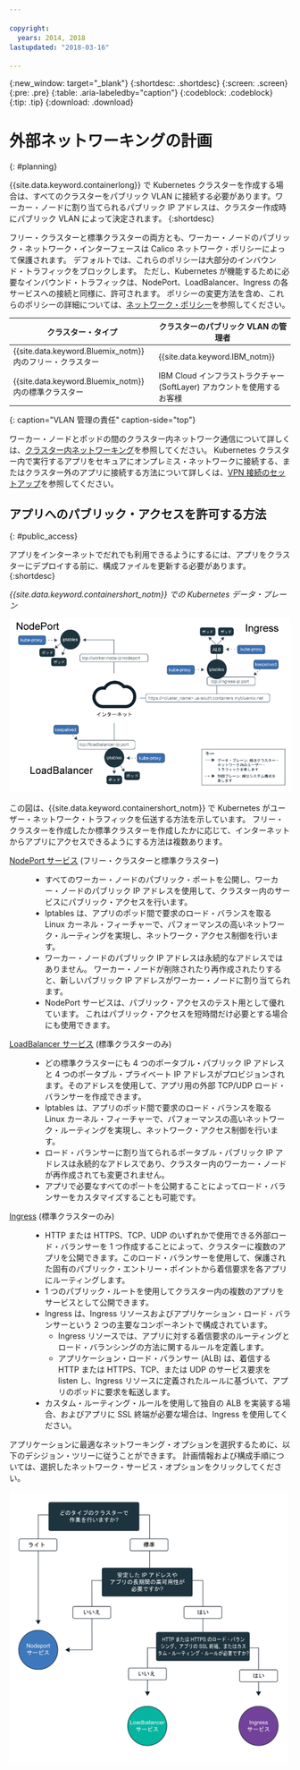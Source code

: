 ```yaml
---

copyright:
  years: 2014, 2018
lastupdated: "2018-03-16"

---
```


{:new_window: target="_blank"}
{:shortdesc: .shortdesc}
{:screen: .screen}
{:pre: .pre}
{:table: .aria-labeledby="caption"}
{:codeblock: .codeblock}
{:tip: .tip}
{:download: .download}


# 外部ネットワーキングの計画
{: #planning}

{{site.data.keyword.containerlong}} で Kubernetes クラスターを作成する場合は、すべてのクラスターをパブリック VLAN に接続する必要があります。ワーカー・ノードに割り当てられるパブリック IP アドレスは、クラスター作成時にパブリック VLAN によって決定されます。
{:shortdesc}

フリー・クラスターと標準クラスターの両方とも、ワーカー・ノードのパブリック・ネットワーク・インターフェースは Calico ネットワーク・ポリシーによって保護されます。 デフォルトでは、これらのポリシーは大部分のインバウンド・トラフィックをブロックします。 ただし、Kubernetes が機能するために必要なインバウンド・トラフィックは、NodePort、LoadBalancer、Ingress の各サービスへの接続と同様に、許可されます。 ポリシーの変更方法を含め、これらのポリシーの詳細については、[ネットワーク・ポリシー](cs_network_policy.html#network_policies)を参照してください。

|クラスター・タイプ|クラスターのパブリック VLAN の管理者|
|------------|------------------------------------------|
|{{site.data.keyword.Bluemix_notm}} 内のフリー・クラスター|{{site.data.keyword.IBM_notm}}|
|{{site.data.keyword.Bluemix_notm}} 内の標準クラスター|IBM Cloud インフラストラクチャー (SoftLayer) アカウントを使用するお客様|
{: caption="VLAN 管理の責任" caption-side="top"}

ワーカー・ノードとポッドの間のクラスター内ネットワーク通信について詳しくは、[クラスター内ネットワーキング](cs_secure.html#in_cluster_network)を参照してください。 Kubernetes クラスター内で実行するアプリをセキュアにオンプレミス・ネットワークに接続する、またはクラスター外のアプリに接続する方法について詳しくは、[VPN 接続のセットアップ](cs_vpn.html)を参照してください。

## アプリへのパブリック・アクセスを許可する方法
{: #public_access}

アプリをインターネットでだれでも利用できるようにするには、アプリをクラスターにデプロイする前に、構成ファイルを更新する必要があります。
{:shortdesc}

*{{site.data.keyword.containershort_notm}} での Kubernetes データ・プレーン*

![{{site.data.keyword.containerlong_notm}} Kubernetes アーキテクチャー](images/networking.png)

この図は、{{site.data.keyword.containershort_notm}} で Kubernetes がユーザー・ネットワーク・トラフィックを伝送する方法を示しています。 フリー・クラスターを作成したか標準クラスターを作成したかに応じて、インターネットからアプリにアクセスできるようにする方法は複数あります。

<dl>
<dt><a href="cs_nodeport.html#planning" target="_blank">NodePort サービス</a> (フリー・クラスターと標準クラスター)</dt>
<dd>
 <ul>
  <li>すべてのワーカー・ノードのパブリック・ポートを公開し、ワーカー・ノードのパブリック IP アドレスを使用して、クラスター内のサービスにパブリック・アクセスを行います。</li>
  <li>Iptables は、アプリのポッド間で要求のロード・バランスを取る Linux カーネル・フィーチャーで、パフォーマンスの高いネットワーク・ルーティングを実現し、ネットワーク・アクセス制御を行います。</li>
  <li>ワーカー・ノードのパブリック IP アドレスは永続的なアドレスではありません。 ワーカー・ノードが削除されたり再作成されたりすると、新しいパブリック IP アドレスがワーカー・ノードに割り当てられます。</li>
  <li>NodePort サービスは、パブリック・アクセスのテスト用として優れています。 これはパブリック・アクセスを短時間だけ必要とする場合にも使用できます。</li>
 </ul>
</dd>
<dt><a href="cs_loadbalancer.html#planning" target="_blank">LoadBalancer サービス</a> (標準クラスターのみ)</dt>
<dd>
 <ul>
  <li>どの標準クラスターにも 4 つのポータブル・パブリック IP アドレスと 4 つのポータブル・プライベート IP アドレスがプロビジョンされます。そのアドレスを使用して、アプリ用の外部 TCP/UDP ロード・バランサーを作成できます。</li>
  <li>Iptables は、アプリのポッド間で要求のロード・バランスを取る Linux カーネル・フィーチャーで、パフォーマンスの高いネットワーク・ルーティングを実現し、ネットワーク・アクセス制御を行います。</li>
  <li>ロード・バランサーに割り当てられるポータブル・パブリック IP アドレスは永続的なアドレスであり、クラスター内のワーカー・ノードが再作成されても変更されません。</li>
  <li>アプリで必要なすべてのポートを公開することによってロード・バランサーをカスタマイズすることも可能です。</li></ul>
</dd>
<dt><a href="cs_ingress.html#planning" target="_blank">Ingress</a> (標準クラスターのみ)</dt>
<dd>
 <ul>
  <li>HTTP または HTTPS、TCP、UDP のいずれかで使用できる外部ロード・バランサーを 1 つ作成することによって、クラスターに複数のアプリを公開できます。このロード・バランサーを使用して、保護された固有のパブリック・エントリー・ポイントから着信要求を各アプリにルーティングします。</li>
  <li>1 つのパブリック・ルートを使用してクラスター内の複数のアプリをサービスとして公開できます。</li>
  <li>Ingress は、Ingress リソースおよびアプリケーション・ロード・バランサーという 2 つの主要なコンポーネントで構成されています。
   <ul>
    <li>Ingress リソースでは、アプリに対する着信要求のルーティングとロード・バランシングの方法に関するルールを定義します。</li>
    <li>アプリケーション・ロード・バランサー (ALB) は、着信する HTTP または HTTPS、TCP、または UDP のサービス要求を listen し、Ingress リソースに定義されたルールに基づいて、アプリのポッドに要求を転送します。</li>
   </ul>
  <li>カスタム・ルーティング・ルールを使用して独自の ALB を実装する場合、およびアプリに SSL 終端が必要な場合は、Ingress を使用してください。</li>
 </ul>
</dd></dl>

アプリケーションに最適なネットワーキング・オプションを選択するために、以下のデシジョン・ツリーに従うことができます。 計画情報および構成手順については、選択したネットワーク・サービス・オプションをクリックしてください。

<img usemap="#networking_map" border="0" class="image" src="images/networkingdt.png" width="500px" alt="このイメージは、アプリケーションに最適なネットワーキング・オプションを選択する手順を説明しています。このイメージが表示されない場合でも、文書内で情報を見つけることができます。" style="width:500px;" />
<map name="networking_map" id="networking_map">
<area href="/docs/containers/cs_nodeport.html#planning" alt="Nodeport サービス" shape="circle" coords="52, 283, 45"/>
<area href="/docs/containers/cs_loadbalancer.html#planning" alt="LoadBalancer サービス" shape="circle" coords="247, 419, 44"/>
<area href="/docs/containers/cs_ingress.html#planning" alt="Ingress サービス" shape="circle" coords="445, 420, 45"/>
</map>
